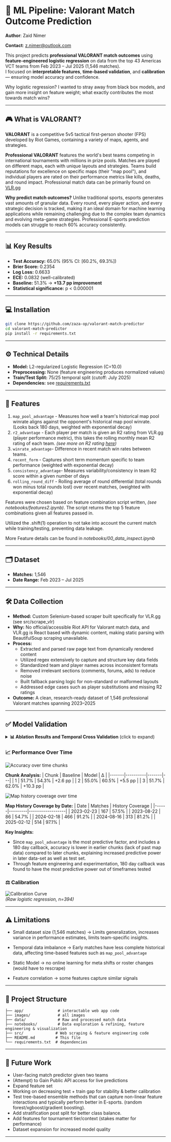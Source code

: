 # 🎯 ML Pipeline: Valorant Match Outcome Prediction

**Author**: Zaid Nimer

**Contact**: z.nimer@outlook.com




This project predicts **professional VALORANT match outcomes** using **feature-engineered logistic regression** on data from the top 43 Americas VCT teams from Feb 2023 – Jul 2025 (1,546 matches).  
I focused on **interpretable features**, **time-based validation**, and **calibration** — ensuring model accuracy and confidence. 

Why logistic regression? I wanted to stray away from black box models, and gain more insight on feature weight; what exactly contributes the most towards match wins?

---

## 🎮 What is VALORANT?

**VALORANT** is a competitive 5v5 tactical first-person shooter (FPS) developed by Riot Games, containing a variety of maps, agents, and strategies.

**Professional VALORANT** features the world's best teams competing in international tournaments with millions in prize pools. Matches are played on different maps, each with unique layouts and strategies. Teams build reputations for excellence on specific maps (their "map pool"), and individual players are rated on their performance metrics like kills, deaths, and round impact. Professional match data can be primarily found on [VLR.gg](https://www.vlr.gg)

**Why predict match outcomes?** Unlike traditional sports, esports generates vast amounts of granular data. Every round, every player action, and every strategic decision is tracked, making it an ideal domain for machine learning applications while remaining challenging due to the complex team dynamics and evolving meta-game strategies. Professional E-sports prediction models can struggle to reach 60% accuracy consistently. 

---

## 📊 Key Results
- **Test Accuracy:** 65.0% (95% CI: [60.2%, 69.3%])
- **Brier Score:** 0.2354  
- **Log Loss:** 0.6633  
- **ECE:** 0.0832 (well-calibrated)
- **Baseline:** 51.3% → **+13.7 pp improvement**
- **Statistical significance:** p < 0.000001

---

## 💻 Installation
```bash
git clone https://github.com/zaza-op/valorant-match-predictor
cd valorant-match-predictor
pip install -r requirements.txt
```
---

## ⚙️ Technical Details
- **Model:** L2-regularized Logistic Regression (C=10.0)
- **Preprocessing:** None (feature engineering produces normalized values)
- **Train/Test Split:** 75/25 temporal split (cutoff: July 2025)
- **Dependencies:** see [requirements.txt](requirements.txt)

---

## 🧩 Features

1. `map_pool_advantage` - Measures how well a team's historical map pool winrate aligns against the opponent's historical map pool winrate. (Looks back 180 days, weighted with exponential decay)
2. `r2_advantage` - Each player per match is given an R2 rating from VLR.gg (player performance metric), this takes the rolling monthly mean R2 rating of each team. *(see more on R2 rating [here](https://www.vlr.gg/381456/vlr-rating-2-0-update))*
3. `winrate_advantage`- Difference in recent match win rates between teams.
4. `recent_form` - Captures short term momentum specific to team performance (weighted with exponential decay)
5. `consistency_advantage`- Measures variability/consistency in team R2 score within a given number of days
6. `rolling_round_diff` - Rolling average of round differential (total rounds won minus total rounds lost) over recent matches, (weighted with exponential decay)

Features were chosen based on feature combination script written, *(see notebooks/features2.ipynb)*. The script returns the top 5 feature combinations given all features passed in.

Utilized the .shift(1) operation to not take into account the current match while training/testing, preventing data leakage.

More Feature details can be found in *notebooks/00_data_inspect.ipynb*

---

## 🗂 Dataset
- **Matches:** 1,546
- **Date Range:** Feb 2023 – Jul 2025

---

## 🛠 Data Collection
- **Method:** Custom Selenium-based scraper built specifically for VLR.gg (see src/scrape_vlr)
- **Why:** No official/accessible Riot API for Valorant match data, and VLR.gg is React based with dynamic content, making static parsing with BeautifulSoup scraping unavailable.
- **Process:**  
  - Extracted and parsed raw page text from dynamically rendered content  
  - Utilized regex extensively to capture and structure key data fields  
  - Standardized team and player names across inconsistent formats  
  - Removed irrelevant sections (comments, forums, ads) to reduce noise  
  - Built fallback parsing logic for non-standard or malformed layouts  
  - Addressed edge cases such as player substitutions and missing R2 ratings
- **Outcome:** A clean, research-ready dataset of 1,546 professional Valorant matches spanning 2023–2025

---

## ✅ Model Validation

<details>
<summary><b>📊 Ablation Results and Temporal Cross Validation</b> (click to expand)</summary>  

### Feature Ablation Analysis
**Leave-One-Out Impact on Test Performance:**

| Removed Feature | Test Acc | 95% CI | Δ vs Full | McNemar p | Significance |
|------------------|----------|--------|-----------|-----------|--------------|
| **None (full)** | **65.0%** | [60.1%, 69.5%] | **0.00pp** | - | - |
| `map_pool_advantage` | 58.4% | [53.5%, 63.1%] | **-6.60pp** | 0.0034 | ⭐⭐ |
| `r2_advantage` | 62.2% | [57.3%, 66.8%] | -2.79pp | 0.0708 | ⭐ |
| `recent_form` | 62.9% | [58.1%, 67.6%] | -2.03pp | 0.1849 | - |
| `consistency_advantage` | 63.2% | [58.3%, 67.8%] | -1.78pp | 0.2810 | - |
| `winrate_advantage` | 63.5% | [58.6%, 68.1%] | -1.52pp | 0.4966 | - |
| `rolling_round_diff` | 64.2% | [59.4%, 68.8%] | -0.76pp | 0.6900 | - |

**Key Insights:**
- `map_pool_advantage` is **critical** (-6.6pp when removed, p=0.003)
- `r2_advantage` provides **moderate value** (-2.8pp, p=0.071) 
- Other features contribute **incrementally** but aren't individually essential
- All features combined achieve optimal performance

*⭐⭐ p < 0.01, ⭐ p < 0.10*

### Cross-Validation Performance
**Time-Based CV Results:**
| Fold | Train Acc | Val Acc | Train Size | Val Size | Gap |
|------|-----------|---------|------------|----------|-----|
| 1    | 60.3%     | 58.6%   | 310        | 309      | -1.7pp |
| 2    | 58.5%     | 57.0%   | 619        | 309      | -1.5pp |
| 3    | 58.7%     | 58.3%   | 928        | 309      | -0.5pp |
| 4    | 58.3%     | 65.4%   | 1237       | 309      | +7.1pp |

**CV Mean:** 59.8% ± 3.3%  
**Bootstrap Stability:** 61.1% ± 2.0%

### Individual Feature Performance
| Feature | Solo Test Acc | Train-Test Gap |
|---------|---------------|----------------|
| `winrate_advantage` | 58.4% | +2.2pp |
| `recent_form` | 55.6% | +1.7pp |
| `r2_advantage` | 55.3% | +1.4pp |
| `map_pool_advantage` | 53.8% | -3.8pp |
| `rolling_round_diff` | 53.8% | -1.7pp |
| `consistency_advantage` | 50.5% | -1.2pp |

</details>

### 📈 Performance Over Time

![Accuracy over time chunks](images/accuracy_over_time.png)

**Chunk Analysis:**
| Chunk | Baseline | Model | Δ |
|-------|----------|-------|---|
| 1     | 51.7%    | 54.3% | +2.6 pp |
| 2     | 55.0%    | 60.5% | +5.5 pp |
| 3     | 51.7%    | 62.0% | +10.3 pp |


![Map history coverage over time](images/map_history_coverage.png)

**Map History Coverage by Date:**
| Date | Matches | History Coverage |
|------|---------|------------------|
| 2023-02-23 | 167 | 57.5% |
| 2023-08-22 | 86 | 54.7% |
| 2024-02-18 | 466 | 91.2% |
| 2024-08-16 | 313 | 81.2% |
| 2025-02-12 | 514 | 97.1% |

**Key Insights:**
- Since `map_pool_advantage` is the most predictive factor, and includes a 180 day callback, accuracy is lower in earlier chunks (lack of past map data) compared to later chunks, explaining increased predictive power in later data-set as well as test set.
- Through feature engineering and experimentation, 180 day callback was found to have the most predictive power out of timeframes tested

### ⚖️ Calibration 
![Calibration Curve](images/calibration_curve.png)  
*(Raw logistic regression, n=394)*

---


## ⚠️ Limitations

- Small dataset size (1,546 matches) → Limits generalization, increases variance in performance estimates, limits team-specific insights.

- Temporal data imbalance → Early matches have less complete historical data, affecting time-based features such as `map_pool_advantage`

- Static Model → no online learning for meta shifts or roster changes (would have to rescrape)
  
- Feature correlation → some features capture similar signals

---

## 📁 Project Structure
```
├── app/               # interactable web app code
├── images/            # all images
├── data/              # Raw and processed match data
├── notebooks/         # Data exploration & refining, feature engineering & visualization
├── src/              # Web scraping & feature engineering code 
├── README.md         # This file
└── requirements.txt  # dependencies
```

---

## 🚀 Future Work
- User-facing match predictor given two teams
- (Attempt) to Gain Public API access for live predictions
- Expand feature set
- Working on decreasing test + train gap for stability & better calibration
- Test tree-based ensemble methods that can capture non-linear feature interactions and typically perform better in E-sports. (random forest/xgboost/gradient boosting).
- Add stratification post split for better class balance.
- Add features for tournament tier/context (stakes matter for performance)
- Dataset expansion for increased model quality

---
